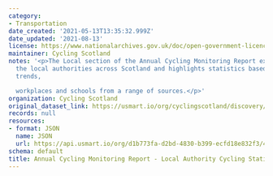 ```yaml
---
category:
- Transportation
date_created: '2021-05-13T13:35:32.999Z'
date_updated: '2021-08-13'
license: https://www.nationalarchives.gov.uk/doc/open-government-licence/version/3/
maintainer: Cycling Scotland
notes: '<p>The Local section of the Annual Cycling Monitoring Report examines all
  the local authorities across Scotland and highlights statistics based on headline
  trends,

  workplaces and schools from a range of sources.</p>'
organization: Cycling Scotland
original_dataset_link: https://usmart.io/org/cyclingscotland/discovery/discovery-view-detail/5722da4b-7559-4819-ab1c-4d2c9a6f92ec
records: null
resources:
- format: JSON
  name: JSON
  url: https://api.usmart.io/org/d1b773fa-d2bd-4830-b399-ecfd18e832f3/45724cc2-0f99-4215-9c07-2c78dadd6075/3/urql
schema: default
title: Annual Cycling Monitoring Report - Local Authority Cycling Statistics
---
```

